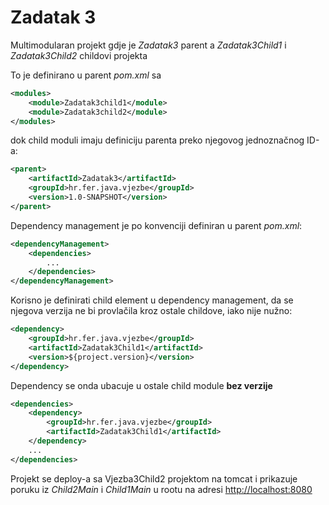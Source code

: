 # Zadatak 3

Multimodularan projekt gdje je *Zadatak3* parent a *Zadatak3Child1* i *Zadatak3Child2* childovi projekta

To je definirano u parent *pom.xml* sa
```xml
<modules>
    <module>Zadatak3child1</module>
    <module>Zadatak3child2</module>
</modules>
```

dok child moduli imaju definiciju parenta preko njegovog jednoznačnog ID-a:
```xml
<parent>
    <artifactId>Zadatak3</artifactId>
    <groupId>hr.fer.java.vjezbe</groupId>
    <version>1.0-SNAPSHOT</version>
</parent>
```

Dependency management je po konvenciji definiran u parent *pom.xml*:
```xml
<dependencyManagement>
    <dependencies>
        ...
    </dependencies>
</dependencyManagement>
```

Korisno je definirati child element u dependency management, da se njegova verzija ne bi provlačila kroz ostale childove, iako nije nužno:
```xml
<dependency>
    <groupId>hr.fer.java.vjezbe</groupId>
    <artifactId>Zadatak3Child1</artifactId>
    <version>${project.version}</version>
</dependency>
```

Dependency se onda ubacuje u ostale child module **bez verzije**
```xml
<dependencies>
    <dependency>
        <groupId>hr.fer.java.vjezbe</groupId>
        <artifactId>Zadatak3Child1</artifactId>
    </dependency>
    ...
</dependencies>
```

Projekt se deploy-a sa Vjezba3Child2 projektom na tomcat i prikazuje poruku iz *Child2Main* i *Child1Main* u rootu na adresi [http://localhost:8080](http://localhost:8080)

